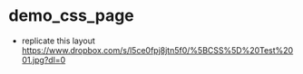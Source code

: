 # demo_css_page

- replicate this layout https://www.dropbox.com/s/l5ce0fpj8jtn5f0/%5BCSS%5D%20Test%2001.jpg?dl=0
